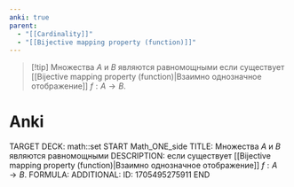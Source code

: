 ```yaml
---
anki: true
parent:
  - "[[Cardinality]]"
  - "[[Bijective mapping property (function)]]"
---
```


> [!tip] Множества $A$ и $B$ являются равномощными
если существует [[Bijective mapping property (function)|Взаимно однозначное отображение]] $f : A \rightarrow B$.


# Anki
TARGET DECK: math::set
START
Math_ONE_side
TITLE: Множества $A$ и $B$ являются равномощными
DESCRIPTION: если существует [[Bijective mapping property (function)|Взаимно однозначное отображение]] $f : A \rightarrow B$.
FORMULA: 
ADDITIONAL:
ID: 1705495275911
END